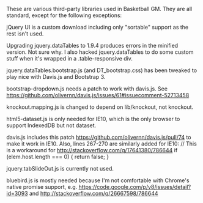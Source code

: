 These are various third-party libraries used in Basketball GM. They are all
standard, except for the following exceptions:

jQuery UI is a custom download including only "sortable" support as the rest
isn't used.

Upgrading jquery.dataTables to 1.9.4 produces errors in the minified version.
Not sure why. I also hacked jquery.dataTables to do some custom stuff when it's
wrapped in a .table-responsive div.

jquery.dataTables.bootstrap.js (and DT_bootstrap.css) has been tweaked to play
nice with Davis.js and Bootstrap 3.

bootstrap-dropdown.js needs a patch to work with davis.js. See
https://github.com/olivernn/davis.js/issues/61#issuecomment-52713458

knockout.mapping.js is changed to depend on lib/knockout, not knockout.

html5-dataset.js is only needed for IE10, which is the only browser to support
IndexedDB but not dataset.

davis.js includes this patch https://github.com/olivernn/davis.js/pull/74 to
make it work in IE10. Also, lines 267-270 are similarly added for IE10:
      // This is a workaround for http://stackoverflow.com/q/17641380/786644
      if (elem.host.length === 0) {
        return false;
      }

jquery.tabSlideOut.js is currently not used.

bluebird.js is mostly needed because I'm not comfortable with Chrome's native
promise support, e.g. https://code.google.com/p/v8/issues/detail?id=3093 and
http://stackoverflow.com/q/26667598/786644